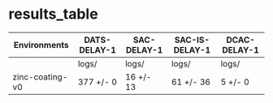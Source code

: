 # results_table
| Environments  |DATS-DELAY-1|SAC-DELAY-1|SAC-IS-DELAY-1|DCAC-DELAY-1|
|---------------|------------|-----------|--------------|------------|
|               |logs/       |logs/      |logs/         |logs/       |
|zinc-coating-v0|377 +/- 0   |16 +/- 13  |61 +/- 36     |5 +/- 0     |
